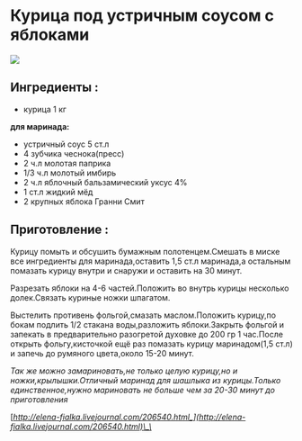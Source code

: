# Курица под устричным соусом с яблоками

![](https://s-media-cache-ak0.pinimg.com/236x/7a/c0/df/7ac0df9967fc6086bb444bc4109f29f3.jpg)

## Ингредиенты :

* курица 1 кг

**для маринада:** 

* устричный соус 5 ст.л
* 4 зубчика чеснока\(пресс\)
* 2 ч.л молотая паприка
* 1/3 ч.л молотый имбирь
* 2 ч.л яблочный бальзамический уксус 4%
* 1 ст.л жидкий мёд
* 2 крупных яблока Гранни Смит

## Приготовление :

Курицу помыть и обсушить бумажным полотенцем.Смешать в миске все ингредиенты для маринада,оставить 1,5 ст.л маринада,а остальным помазать курицу внутри и снаружи и оставить на 30 минут.

Разрезать яблоки на 4-6 частей.Положить во внутрь курицы несколько долек.Связать куриные ножки шпагатом.

Выстелить противень фольгой,смазать маслом.Положить курицу,по бокам подлить 1/2 стакана воды,разложить яблоки.Закрыть фольгой и запекать в предварительно разогретой духовке до 200 гр 1 час.После открыть фольгу,кисточкой ещё раз помазать курицу маринадом\(1,5 ст.л\) и запечь до румяного цвета,около 15-20 минут.

_Так же можно замариновать,не только целую курицу,но и ножки,крылышки.Отличный маринад для шашлыка из курицы.Только единственное,нужно мариновать не больше чем за 20-30 минут до приготовления_

[_http://elena-fialka.livejournal.com/206540.html_](http://elena-fialka.livejournal.com/206540.html)\_\_

